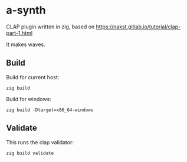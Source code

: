 # a-synth

CLAP plugin written in zig, based on https://nakst.gitlab.io/tutorial/clap-part-1.html

It makes waves.

## Build

Build for current host:
```
zig build
```

Build for windows:
```
zig build -Dtarget=x86_64-windows
```

## Validate

This runs the clap validator:

```
zig build validate
```
